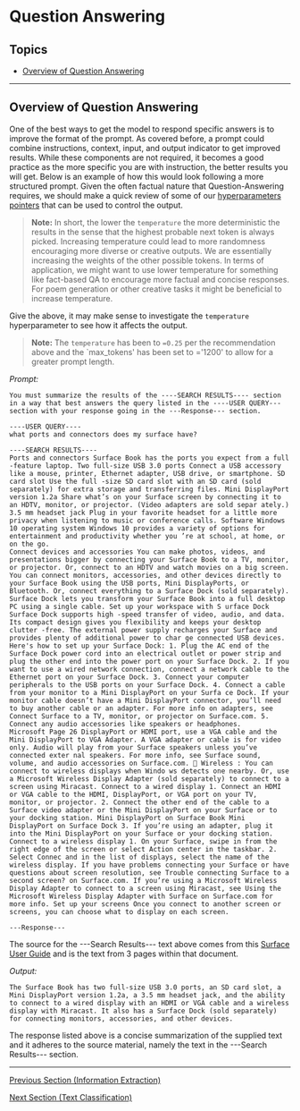 # Question Answering

## Topics

  - [Overview of Question Answering](#overview-of-question-answering)

---

## Overview of Question Answering

One of the best ways to get the model to respond specific answers is to improve the format of the prompt. As covered before, a prompt could combine instructions, context, input, and output indicator to get improved results. While these components are not required, it becomes a good practice as the more specific you are with instruction, the better results you will get. Below is an example of how this would look following a more structured prompt. Given the often factual nature that Question-Answering requires, we should make a quick review of some of our [hyperparameters pointers](../98_Hyperparameters_Overview.md) that can be used to control the output.

> **Note:** In short, the lower the `temperature` the more deterministic the results in the sense that the highest probable next token is always picked. Increasing temperature could lead to more randomness encouraging more diverse or creative outputs. We are essentially increasing the weights of the other possible tokens. In terms of application, we might want to use lower temperature for something like fact-based QA to encourage more factual and concise responses. For poem generation or other creative tasks it might be beneficial to increase temperature.

Give the above, it may make sense to investigate the `temperature` hyperparameter to see how it affects the output.

> **Note:** The `temperature` has been to `=0.25` per the recommendation above and the `max_tokens' has been set to ='1200' to allow for a greater prompt length. 

*Prompt:*
```
You must summarize the results of the ----SEARCH RESULTS---- section in a way that best answers the query listed in the ----USER QUERY--- section with your response going in the ---Response--- section.
 
----USER QUERY----
what ports and connectors does my surface have?

----SEARCH RESULTS----
Ports and connectors Surface Book has the ports you expect from a full -feature laptop. Two full-size USB 3.0 ports Connect a USB accessory like a mouse, printer, Ethernet adapter, USB drive, or smartphone. SD card slot Use the full -size SD card slot with an SD card (sold separately) for extra storage and transferring files. Mini DisplayPort version 1.2a Share what’s on your Surface screen by connecting it to an HDTV, monitor, or projector. (Video adapters are sold separ ately.) 3.5 mm headset jack Plug in your favorite headset for a little more privacy when listening to music or conference calls. Software Windows 10 operating system Windows 10 provides a variety of options for entertainment and productivity whether you ’re at school, at home, or on the go.
Connect devices and accessories You can make photos, videos, and presentations bigger by connecting your Surface Book to a TV, monitor, or projector. Or, connect to an HDTV and watch movies on a big screen. You can connect monitors, accessories, and other devices directly to your Surface Book using the USB ports, Mini DisplayPorts, or Bluetooth. Or, connect everything to a Surface Dock (sold separately). Surface Dock lets you transform your Surface Book into a full desktop PC using a single cable. Set up your workspace with S urface Dock Surface Dock supports high -speed transfer of video, audio, and data. Its compact design gives you flexibility and keeps your desktop clutter -free. The external power supply recharges your Surface and provides plenty of additional power to char ge connected USB devices. Here's how to set up your Surface Dock: 1. Plug the AC end of the Surface Dock power cord into an electrical outlet or power strip and plug the other end into the power port on your Surface Dock. 2. If you want to use a wired network connection, connect a network cable to the Ethernet port on your Surface Dock. 3. Connect your computer peripherals to the USB ports on your Surface Dock. 4. Connect a cable from your monitor to a Mini DisplayPort on your Surfa ce Dock. If your monitor cable doesn’t have a Mini DisplayPort connector, you’ll need to buy another cable or an adapter. For more info on adapters, see Connect Surface to a TV, monitor, or projector on Surface.com. 5. Connect any audio accessories like speakers or headphones.
Microsoft Page 26 DisplayPort or HDMI port, use a VGA cable and the Mini DisplayPort to VGA Adapter. A VGA adapter or cable is for video only. Audio will play from your Surface speakers unless you’ve connected exter nal speakers. For more info, see Surface sound, volume, and audio accessories on Surface.com.  Wireless : You can connect to wireless displays when Windo ws detects one nearby. Or, use a Microsoft Wireless Display Adapter (sold separately) to connect to a screen using Miracast. Connect to a wired display 1. Connect an HDMI or VGA cable to the HDMI, DisplayPort, or VGA port on your TV, monitor, or projector. 2. Connect the other end of the cable to a Surface video adapter or the Mini DisplayPort on your Surface or to your docking station. Mini DisplayPort on Surface Book Mini DisplayPort on Surface Dock 3. If you’re using an adapter, plug it into the Mini DisplayPort on your Surface or your docking station. Connect to a wireless display 1. On your Surface, swipe in from the right edge of the screen or select Action center in the taskbar. 2. Select Connec and in the list of displays, select the name of the wireless display. If you have problems connecting your Surface or have questions about screen resolution, see Trouble connecting Surface to a second screen? on Surface.com. If you’re using a Microsoft Wireless Display Adapter to connect to a screen using Miracast, see Using the Microsoft Wireless Display Adapter with Surface on Surface.com for more info. Set up your screens Once you connect to another screen or screens, you can choose what to display on each screen.

---Response---
```

The source for the ---Search Results--- text above comes from this [Surface User Guide](https://download.microsoft.com/download/7/B/1/7B10C82E-F520-4080-8516-5CF0D803EEE0/surface-book-user-guide-EN.pdf) and is the text from 3 pages within that document.

*Output:*
```
The Surface Book has two full-size USB 3.0 ports, an SD card slot, a Mini DisplayPort version 1.2a, a 3.5 mm headset jack, and the ability to connect to a wired display with an HDMI or VGA cable and a wireless display with Miracast. It also has a Surface Dock (sold separately) for connecting monitors, accessories, and other devices.
```

The response listed above is a concise summarization of the supplied text and it adheres to the source material, namely the text in the ---Search Results--- section. 

---

[Previous Section (Information Extraction)](./02_Information_Extraction.md)

[Next Section (Text Classification)](./04_Text_Classification.md)
